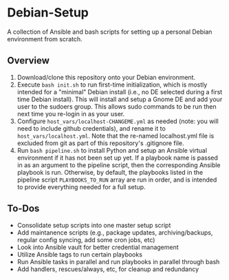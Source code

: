 # Debian-Setup
A collection of Ansible and bash scripts for setting up a personal Debian environment from scratch.
## Overview
1. Download/clone this repository onto your Debian environment. 
2. Execute `bash init.sh` to run first-time initialization, which is mostly intended for a "minimal" Debian install (i.e., no DE selected during a first time Debian install). This will install and setup a Gnome DE and add your user to the sudoers group. This allows sudo commands to be run then next time you re-login in as your user.
3. Configure `host_vars/localhost-CHANGEME.yml` as needed (note: you will need to include github credentials), and rename it to `host_vars/localhost.yml`. Note that the re-named localhost.yml file is excluded from git as part of this repository's .gitignore file.
4. Run `bash pipeline.sh` to install Python and setup an Ansible virtual environment if it has not been set up yet. If a playbook name is passed in as an argument to the pipeline script, then the corresponding Ansible playbook is run. Otherwise, by default, the playbooks listed in the pipeline script `PLAYBOOKS_TO_RUN` array are run in order, and is intended to provide everything needed for a full setup.

## To-Dos
- Consolidate setup scripts into one master setup script
- Add maintanence scripts (e.g., package updates, archiving/backups, regular config syncing, add some cron jobs, etc)
- Look into Ansible vault for better credential management
- Utilize Ansible tags to run certain playbooks
- Run Ansible tasks in parallel and run playbooks in parallel through bash
- Add handlers, rescues/always, etc, for cleanup and redundancy
